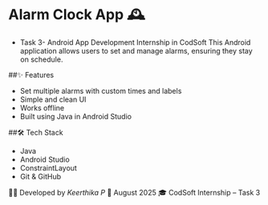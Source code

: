 # Alarm Clock App 🕰

* Task 3- Android App Development Internship in CodSoft
This Android application allows users to set and manage alarms, ensuring they stay on schedule.

##✨ Features
- Set multiple alarms with custom times and labels
- Simple and clean UI
- Works offline
- Built using Java in Android Studio

##🛠 Tech Stack
- Java
- Android Studio
- ConstraintLayout
- Git & GitHub

👩‍💻 Developed by *Keerthika P*
📅 August 2025 
🎓 CodSoft Internship – Task 3


